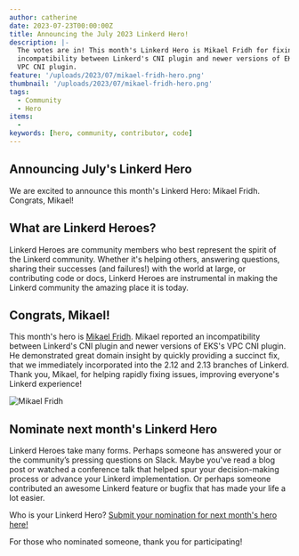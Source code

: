 ```yaml
---
author: catherine
date: 2023-07-23T00:00:00Z
title: Announcing the July 2023 Linkerd Hero!
description: |-
  The votes are in! This month's Linkerd Hero is Mikael Fridh for fixing an
  incompatibility between Linkerd's CNI plugin and newer versions of EKS's
  VPC CNI plugin.
feature: '/uploads/2023/07/mikael-fridh-hero.png'
thumbnail: '/uploads/2023/07/mikael-fridh-hero.png'
tags:
  - Community
  - Hero
items:
  -
keywords: [hero, community, contributor, code]
---
```


## Announcing July's Linkerd Hero

We are excited to announce this month's Linkerd Hero: Mikael Fridh.
Congrats, Mikael!

## What are Linkerd Heroes?

Linkerd Heroes are community members who best represent the spirit of the
Linkerd community. Whether it's helping others, answering questions, sharing
their successes (and failures!) with the world at large, or contributing code
or docs, Linkerd Heroes are instrumental in making the Linkerd community the
amazing place it is today.

## Congrats, Mikael!

This month's hero is [Mikael Fridh](https://www.linkedin.com/in/mikaelfridh/).
Mikael reported an incompatibility between Linkerd's CNI plugin and newer
versions of EKS's VPC CNI plugin. He demonstrated great domain insight by
quickly providing a succinct fix, that we immediately incorporated into the
2.12 and 2.13 branches of Linkerd. Thank you, Mikael, for helping rapidly
fixing issues, improving everyone's Linkerd experience!

![Mikael Fridh](/uploads/2023/07/mikael-fridh-hero.png)

## Nominate next month's Linkerd Hero

Linkerd Heroes take many forms. Perhaps someone has answered your or the
community’s pressing questions on Slack. Maybe you've read a blog post or
watched a conference talk that helped spur your decision-making process or
advance your Linkerd implementation. Or perhaps someone contributed an awesome
Linkerd feature or bugfix that has made your life a lot easier.

Who is your Linkerd Hero? [Submit your nomination for next month's hero
here!](https://docs.google.com/forms/d/e/1FAIpQLSfNv--UnbbZSzW7J3SbREIMI-HaooyX9im8yLIGB7M_LKT_Fw/viewform?usp=sf_link)

For those who nominated someone, thank you for participating!
